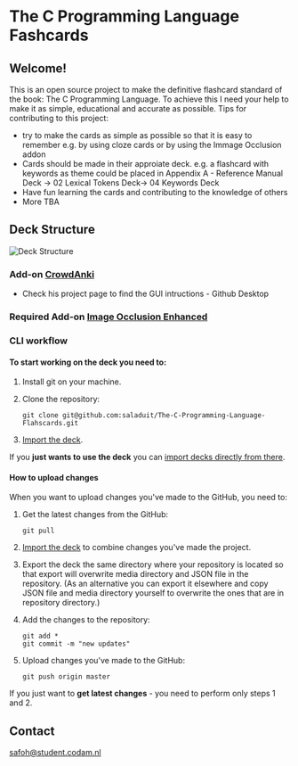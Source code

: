 # The C Programming Language Fashcards

## Welcome!
This is an open source project to make the definitive flashcard standard of the book: The C Programming Language. To achieve this I need your help to make it as simple, educational and accurate as possible. Tips for contributing to this project:
  - try to make the cards as simple as possible so that it is easy to remember e.g. by using cloze cards or by using the Immage Occlusion addon
  - Cards should be made in their approiate deck. e.g. a flashcard with keywords as theme could be placed in Appendix A - Reference Manual Deck -> 02 Lexical Tokens Deck-> 04 Keywords Deck
  - Have fun learning the cards and contributing to the knowledge of others
  - More TBA

## Deck Structure
![Deck Structure](https://github.com/saladuit/The-C-Programming-Language-Flahscards/blob/4c5ce6a0c36b704136a746f5a0843d74aff89c36/media/deck_structure.png "deck_structure")

### Add-on [CrowdAnki](https://desktop.github.com/)
  - Check his project page to find the GUI intructions - Github Desktop

### Required Add-on [Image Occlusion Enhanced](https://ankiweb.net/shared/info/1374772155)
### CLI workflow

#### To start working on the deck you need to:

1. Install git on your machine.
2. Clone the repository:

    ```
    git clone git@github.com:saladuit/The-C-Programming-Language-Flahscards.git
    ```

3. [Import the deck](#import).

If you **just wants to use the deck** you can [import decks directly from there](#import-from-git).

#### How to upload changes

When you want to upload changes you've made to the GitHub, you need to:

1. Get the latest changes from the GitHub:
   
    ```
    git pull
    ```
2. [Import the deck](#import) to combine changes you've made the project.
3. Export the deck the same directory where your repository is located so that export will overwrite media directory and JSON file in the repository. (As an alternative you can export it elsewhere and copy JSON file and media directory yourself to overwrite the ones that are in repository directory.)
4. Add the changes to the repository:

    ```
    git add *
    git commit -m "new updates"
    ```
5. Upload changes you've made to the GitHub:

    ```
    git push origin master
    ```

If you just want to **get latest changes** - you need to perform only steps 1 and 2.

## Contact
safoh@student.codam.nl
